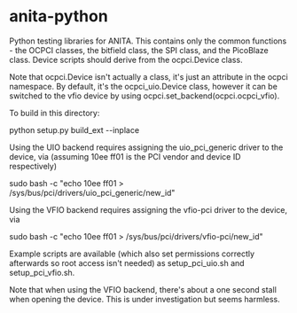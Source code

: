 # anita-python
Python testing libraries for ANITA. This contains only the common functions - the OCPCI classes,
the bitfield class, the SPI class, and the PicoBlaze class. Device scripts should derive from the
ocpci.Device class.

Note that ocpci.Device isn't actually a class, it's just an attribute in the ocpci namespace.
By default, it's the ocpci_uio.Device class, however it can be switched to the vfio device by
using ocpci.set_backend(ocpci.ocpci_vfio).

To build in this directory:

python setup.py build_ext --inplace

Using the UIO backend requires assigning the uio_pci_generic driver to the device, via
(assuming 10ee ff01 is the PCI vendor and device ID respectively)

sudo bash -c "echo 10ee ff01 > /sys/bus/pci/drivers/uio_pci_generic/new_id"

Using the VFIO backend requires assigning the vfio-pci driver to the device, via

sudo bash -c "echo 10ee ff01 > /sys/bus/pci/drivers/vfio-pci/new_id"

Example scripts are available (which also set permissions correctly afterwards so root access
isn't needed) as setup_pci_uio.sh and setup_pci_vfio.sh.

Note that when using the VFIO backend, there's about a one second stall when opening the device.
This is under investigation but seems harmless.